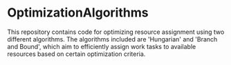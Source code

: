 # OptimizationAlgorithms
This repository contains code for optimizing resource assignment using two different algorithms. The algorithms included are 'Hungarian' and 'Branch and Bound', which aim to efficiently assign work tasks to available resources based on certain optimization criteria.
